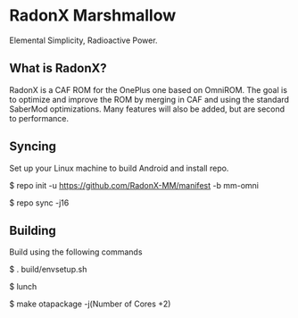 RadonX Marshmallow
==================
Elemental Simplicity, Radioactive Power.

What is RadonX?
---------------
RadonX is a CAF ROM for the OnePlus one based on OmniROM. The goal is 
to optimize and improve the ROM by merging in CAF and using the standard SaberMod optimizations. Many
features will also be added, but are second to performance.

Syncing
-------
Set up your Linux machine to build Android and install repo.

 $ repo init -u https://github.com/RadonX-MM/manifest -b mm-omni
 
 $ repo sync -j16
 
Building
--------
Build using the following commands
  
  $ . build/envsetup.sh
  
  $ lunch
  
  $ make otapackage -j(Number of Cores +2)
